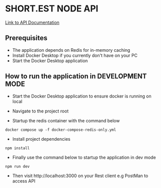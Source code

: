 # SHORT.EST NODE API

[Link to API Documentation]()

## Prerequisites
* The application depends on Redis for in-memory caching
* Install Docker Desktop if you currently don't have on your PC
* Start the Docker Desktop application

## How to run the application in DEVELOPMENT MODE

* Start the Docker Desktop application to ensure docker is running on local

* Navigate to the project root

* Startup the redis container with the command below

```
docker compose up -f docker-compose-redis-only.yml
```

* Install project dependencies

```
npm install
```

* Finally use the command below to startup the application in dev mode

```
npm run dev
```

* Then visit http://localhost:3000 on your Rest client e.g PostMan to access API

